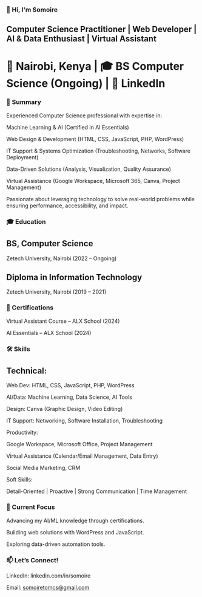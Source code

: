 ### 👋 Hi, I'm Somoire
## Computer Science Practitioner | Web Developer | AI & Data Enthusiast | Virtual Assistant

# 📍 Nairobi, Kenya | 🎓 BS Computer Science (Ongoing) | 🔗 LinkedIn

### 🚀 Summary
Experienced Computer Science professional with expertise in:

Machine Learning & AI (Certified in AI Essentials)

Web Design & Development (HTML, CSS, JavaScript, PHP, WordPress)

IT Support & Systems Optimization (Troubleshooting, Networks, Software Deployment)

Data-Driven Solutions (Analysis, Visualization, Quality Assurance)

Virtual Assistance (Google Workspace, Microsoft 365, Canva, Project Management)

Passionate about leveraging technology to solve real-world problems while ensuring performance, accessibility, and impact.

### 🎓 Education
## BS, Computer Science
Zetech University, Nairobi (2022 – Ongoing)

## Diploma in Information Technology
Zetech University, Nairobi (2019 – 2021)

### 📜 Certifications
Virtual Assistant Course – ALX School (2024)

AI Essentials – ALX School (2024)

### 🛠️ Skills
## Technical:

Web Dev: HTML, CSS, JavaScript, PHP, WordPress

AI/Data: Machine Learning, Data Science, AI Tools

Design: Canva (Graphic Design, Video Editing)

IT Support: Networking, Software Installation, Troubleshooting

Productivity:

Google Workspace, Microsoft Office, Project Management

Virtual Assistance (Calendar/Email Management, Data Entry)

Social Media Marketing, CRM

Soft Skills:

Detail-Oriented | Proactive | Strong Communication | Time Management

### 🌱 Current Focus
Advancing my AI/ML knowledge through certifications.

Building web solutions with WordPress and JavaScript.

Exploring data-driven automation tools.

### 📫 Let’s Connect!
LinkedIn: linkedin.com/in/somoire

Email: somoiretomcs@gmail.com

<!--
**somoiretom/somoiretom** is a ✨ _special_ ✨ repository because its `README.md` (this file) appears on your GitHub profile.

Here are some ideas to get you started:

- 🔭 I’m currently working on ...
- 🌱 I’m currently learning ...
- 👯 I’m looking to collaborate on ...
- 🤔 I’m looking for help with ...
- 💬 Ask me about ...
- 📫 How to reach me: ...
- 😄 Pronouns: ...
- ⚡ Fun fact: ...
-->
